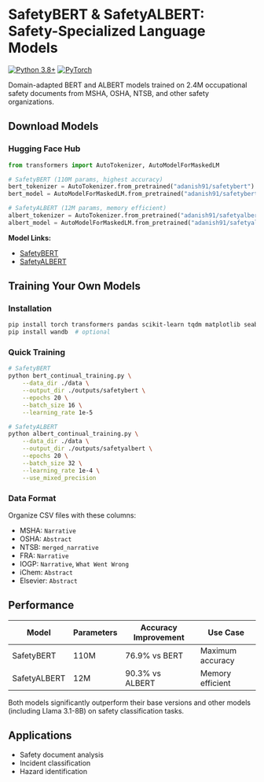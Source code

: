 # SafetyBERT & SafetyALBERT: Safety-Specialized Language Models

[![Python 3.8+](https://img.shields.io/badge/python-3.8+-blue.svg)](https://www.python.org/downloads/)
[![PyTorch](https://img.shields.io/badge/PyTorch-2.0+-red.svg)](https://pytorch.org/)

Domain-adapted BERT and ALBERT models trained on 2.4M occupational safety documents from MSHA, OSHA, NTSB, and other safety organizations.

## Download Models

### Hugging Face Hub
```python
from transformers import AutoTokenizer, AutoModelForMaskedLM

# SafetyBERT (110M params, highest accuracy)
bert_tokenizer = AutoTokenizer.from_pretrained("adanish91/safetybert")
bert_model = AutoModelForMaskedLM.from_pretrained("adanish91/safetybert")

# SafetyALBERT (12M params, memory efficient)
albert_tokenizer = AutoTokenizer.from_pretrained("adanish91/safetyalbert")
albert_model = AutoModelForMaskedLM.from_pretrained("adanish91/safetyalbert")
```

**Model Links:**
- [SafetyBERT](https://huggingface.co/adanish91/safetybert)
- [SafetyALBERT](https://huggingface.co/adanish91/safetyalbert)

## Training Your Own Models

### Installation
```bash
pip install torch transformers pandas scikit-learn tqdm matplotlib seaborn numpy
pip install wandb  # optional
```

### Quick Training
```bash
# SafetyBERT
python bert_continual_training.py \
    --data_dir ./data \
    --output_dir ./outputs/safetybert \
    --epochs 20 \
    --batch_size 16 \
    --learning_rate 1e-5

# SafetyALBERT  
python albert_continual_training.py \
    --data_dir ./data \
    --output_dir ./outputs/safetyalbert \
    --epochs 20 \
    --batch_size 32 \
    --learning_rate 1e-4 \
    --use_mixed_precision
```

### Data Format
Organize CSV files with these columns:
- MSHA: `Narrative`
- OSHA: `Abstract` 
- NTSB: `merged_narrative`
- FRA: `Narrative`
- IOGP: `Narrative`, `What Went Wrong`
- iChem: `Abstract`
- Elsevier: `Abstract`

## Performance

| Model | Parameters | Accuracy Improvement | Use Case |
|-------|------------|---------------------|----------|
| SafetyBERT | 110M | 76.9% vs BERT | Maximum accuracy |
| SafetyALBERT | 12M | 90.3% vs ALBERT | Memory efficient |

Both models significantly outperform their base versions and other models (including Llama 3.1-8B) on safety classification tasks.

## Applications

- Safety document analysis
- Incident classification
- Hazard identification
